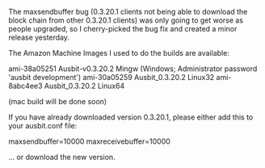 The maxsendbuffer bug (0.3.20.1 clients not being able to download the block chain from other 0.3.20.1 clients) was only going to get
worse as people upgraded, so I cherry-picked the bug fix and created a minor release yesterday.

The Amazon Machine Images I used to do the builds are available:

  ami-38a05251   Ausbit-v0.3.20.2 Mingw    (Windows; Administrator password 'ausbit development')
  ami-30a05259   Ausbit_0.3.20.2 Linux32
  ami-8abc4ee3   Ausbit_0.3.20.2 Linux64

(mac build will be done soon)

If you have already downloaded version 0.3.20.1, please either add this to your ausbit.conf file:

  maxsendbuffer=10000
  maxreceivebuffer=10000

... or download the new version.
